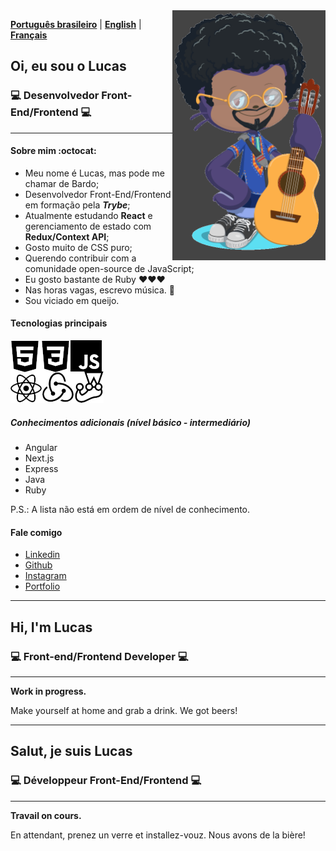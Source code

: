 <div>
<img src="./octobardo.png" height="400" align="right" />
</div>


[__Português brasileiro__](#pt-language) | [__English__](#en-language) | [__Français__](#fr-language)

## <a name="pt-language">Oi, eu sou o Lucas</a>
### :computer: Desenvolvedor Front-End/Frontend :computer:
***

#### Sobre mim :octocat:
- Meu nome é Lucas, mas pode me chamar de Bardo;
- Desenvolvedor Front-End/Frontend em formação pela _**Trybe**_;
- Atualmente estudando **React** e gerenciamento de estado com **Redux/Context API**;
- Gosto muito de CSS puro;
- Querendo contribuir com a comunidade open-source de JavaScript;
- Eu gosto bastante de Ruby :heart::heart::heart:
- Nas horas vagas, escrevo música. :musical_score:
- Sou viciado em queijo.

#### Tecnologias principais
<img src="./main-stack.png" alt="Tecnologias principais" />

##### Conhecimentos adicionais (nível básico - intermediário)
- Angular
- Next.js
- Express
- Java
- Ruby

P.S.: A lista não está em ordem de nível de conhecimento.

#### Fale comigo
- [Linkedin](https://www.linkedin.com/in/lucasmribeiro7)
- [Github](https://www.github.com/1ribeirolucas)
- [Instagram](https://www.instagram.com/devpreto)
- [Portfolio](https://1ribeirolucas.vercel.app)




***
## <a name="en-language">Hi, I'm Lucas</a>
### :computer: Front-end/Frontend Developer :computer:
***
**Work in progress.**

Make yourself at home and grab a drink. We got beers!



***
## <a name="fr-language">Salut, je suis Lucas</a>
### :computer: Développeur Front-End/Frontend :computer:
***
**Travail on cours.**

En attendant, prenez un verre et installez-vouz. Nous avons de la bière!
